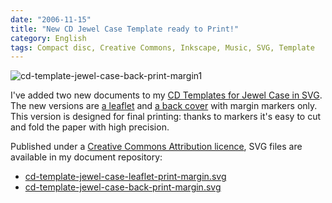 ```yaml
---
date: "2006-11-15"
title: "New CD Jewel Case Template ready to Print!"
category: English
tags: Compact disc, Creative Commons, Inkscape, Music, SVG, Template
---
```


![cd-template-jewel-case-back-print-margin1](/uploads/2006/cd-template-jewel-case-back-print-margin1.png)

I've added two new documents to my [CD Templates for Jewel Case in SVG](https://kevin.deldycke.com/2006/09/cd-templates-for-jewel-case-in-svg/). The new versions are [a leaflet](https://kevin.deldycke.com/documents/cd-template-jewel-case-leaflet-print-margin.svg) and [a back cover](https://kevin.deldycke.com/documents/cd-template-jewel-case-back-print-margin.svg) with margin markers only. This version is designed for final printing: thanks to markers it's easy to cut and fold the paper with high precision.

Published under a [Creative Commons Attribution licence](https://creativecommons.org/licenses/by/2.5/), SVG files are available in my document repository:

  * [cd-template-jewel-case-leaflet-print-margin.svg](https://kevin.deldycke.com/documents/cd-template-jewel-case-leaflet-print-margin.svg)
  * [cd-template-jewel-case-back-print-margin.svg](https://kevin.deldycke.com/documents/cd-template-jewel-case-back-print-margin.svg)
